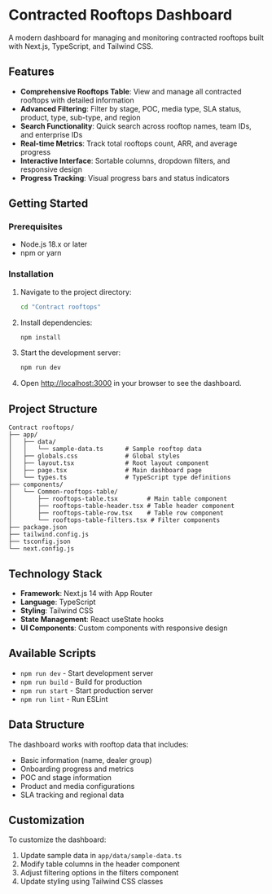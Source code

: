 # Contracted Rooftops Dashboard

A modern dashboard for managing and monitoring contracted rooftops built with Next.js, TypeScript, and Tailwind CSS.

## Features

- **Comprehensive Rooftops Table**: View and manage all contracted rooftops with detailed information
- **Advanced Filtering**: Filter by stage, POC, media type, SLA status, product, type, sub-type, and region
- **Search Functionality**: Quick search across rooftop names, team IDs, and enterprise IDs
- **Real-time Metrics**: Track total rooftops count, ARR, and average progress
- **Interactive Interface**: Sortable columns, dropdown filters, and responsive design
- **Progress Tracking**: Visual progress bars and status indicators

## Getting Started

### Prerequisites

- Node.js 18.x or later
- npm or yarn

### Installation

1. Navigate to the project directory:
   ```bash
   cd "Contract rooftops"
   ```

2. Install dependencies:
   ```bash
   npm install
   ```

3. Start the development server:
   ```bash
   npm run dev
   ```

4. Open [http://localhost:3000](http://localhost:3000) in your browser to see the dashboard.

## Project Structure

```
Contract rooftops/
├── app/
│   ├── data/
│   │   └── sample-data.ts      # Sample rooftop data
│   ├── globals.css             # Global styles
│   ├── layout.tsx              # Root layout component
│   ├── page.tsx                # Main dashboard page
│   └── types.ts                # TypeScript type definitions
├── components/
│   └── Common-rooftops-table/
│       ├── rooftops-table.tsx        # Main table component
│       ├── rooftops-table-header.tsx # Table header component
│       ├── rooftops-table-row.tsx    # Table row component
│       └── rooftops-table-filters.tsx # Filter components
├── package.json
├── tailwind.config.js
├── tsconfig.json
└── next.config.js
```

## Technology Stack

- **Framework**: Next.js 14 with App Router
- **Language**: TypeScript
- **Styling**: Tailwind CSS
- **State Management**: React useState hooks
- **UI Components**: Custom components with responsive design

## Available Scripts

- `npm run dev` - Start development server
- `npm run build` - Build for production
- `npm run start` - Start production server
- `npm run lint` - Run ESLint

## Data Structure

The dashboard works with rooftop data that includes:
- Basic information (name, dealer group)
- Onboarding progress and metrics
- POC and stage information
- Product and media configurations
- SLA tracking and regional data

## Customization

To customize the dashboard:
1. Update sample data in `app/data/sample-data.ts`
2. Modify table columns in the header component
3. Adjust filtering options in the filters component
4. Update styling using Tailwind CSS classes
